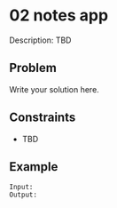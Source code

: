# 02 notes app

Description: TBD

## Problem

Write your solution here.

## Constraints

- TBD

## Example

```
Input:
Output:
```
